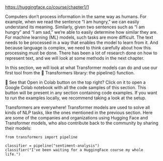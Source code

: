 https://huggingface.co/course/chapter1/1

Computers don’t process information in the same way as humans. For example, when we read the sentence “I am hungry,” we can easily understand its meaning. Similarly, given two sentences such as “I am hungry” and “I am sad,” we’re able to easily determine how similar they are. For machine learning (ML) models, such tasks are more difficult. The text needs to be processed in a way that enables the model to learn from it. And because language is complex, we need to think carefully about how this processing must be done. There has been a lot of research done on how to represent text, and we will look at some methods in the next chapter.

In this section, we will look at what Transformer models can do and use our first tool from the 🤗 Transformers library: the pipeline() function.

👀 See that Open in Colab button on the top right? Click on it to open a Google Colab notebook with all the code samples of this section. This button will be present in any section containing code examples.
If you want to run the examples locally, we recommend taking a look at the setup.

Transformers are everywhere!
Transformer models are used to solve all kinds of NLP tasks, like the ones mentioned in the previous section. Here are some of the companies and organizations using Hugging Face and Transformer models, who also contribute back to the community by sharing their models:

```
from transformers import pipeline

classifier = pipeline("sentiment-analysis")
classifier("I've been waiting for a HuggingFace course my whole life.")
```
